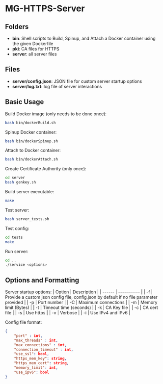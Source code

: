 # MG-HTTPS-Server

## Folders

- **bin**: Shell scripts to Build, Spinup, and Attach a Docker container using the given Dockerfile
- **pki**: CA files for HTTPS
- **server**: all server files

## Files

- **server/config.json**: JSON file for custom server startup options
- **server/log.txt**: log file of server interactions

## Basic Usage

Build Docker image (only needs to be done once):

```sh
bash bin/dockerBuild.sh
```

Spinup Docker container:

```sh
bash bin/dockerSpinup.sh
```

Attach to Docker container:

```sh
bash bin/dockerAttach.sh
```

Create Certificate Authority (only once):

```sh
cd server
bash genkey.sh
```

Build server executable:

```sh
make
```

Test server:

```sh
bash server_tests.sh
```

Test config:

```sh
cd tests
make
```

Run server:

```sh
cd ..
./service <options>
```

## Options and Formatting

Server startup options:
| Option | Description |
| ------ | ----------- |
| -f <optional> | Provide a custom json config file, config.json by default if no file parameter provided |
| -p <required> | Port number |
| -C <required> | Maximum connections |
| -m <required> | Memory limit (Bytes) |
| -t <required> | Timeout time (seconds) |
| -k <required> | CA Key file |
| -c <required> | CA cert file |
| -s | Use https |
| -v | Verbose |
| -i | Use IPv4 and IPv6 |

Config file format:
```json
{
	"port" : int,
	"max_threads" : int,
	"max_connections" : int,
	"connection_timeout" : int,
	"use_ssl": bool,
	"https_mem_key": string,
	"https_mem_cert": string,
	"memory_limit": int,
	"use_ipv6": bool
}
```

